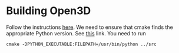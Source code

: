 # Building Open3D

Follow the instructions [here](http://www.open3d.org/docs/getting_started.html). We need to ensure that cmake finds the appropriate Python version. See [this](http://www.open3d.org/docs/compilation.html#python-binding) link. You need to run

```
cmake -DPYTHON_EXECUTABLE:FILEPATH=/usr/bin/python ../src
```